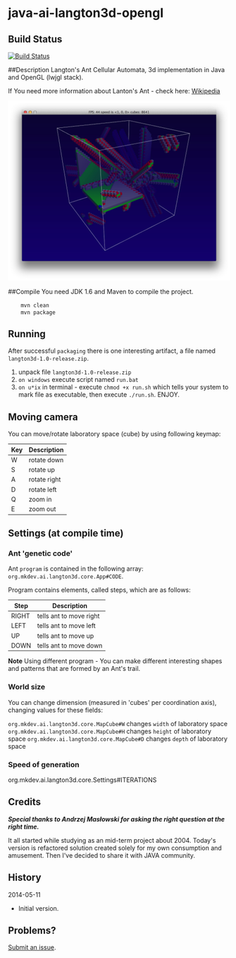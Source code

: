 java-ai-langton3d-opengl
========================

## Build Status

[![Build Status](https://buildhive.cloudbees.com/job/michalkolodziejski/job/java-ai-langton3d-opengl/badge/icon)](https://buildhive.cloudbees.com/job/michalkolodziejski/job/java-ai-langton3d-opengl/)

##Description
Langton's Ant Cellular Automata, 3d implementation in Java and OpenGL (lwjgl stack).

If You need more information about Lanton's Ant - check here: [Wikipedia](http://en.wikipedia.org/wiki/Langton%27s_ant)

![image](https://raw.githubusercontent.com/michalkolodziejski/java-ai-langton3d-opengl/master/images/screenshot_20140513_001.jpg)

##Compile
You need JDK 1.6 and Maven to compile the project.
```shell
    mvn clean
    mvn package
```

## Running
After successful `packaging` there is one interesting artifact, a file named `langton3d-1.0-release.zip`.

1. unpack file `langton3d-1.0-release.zip`
2. `on windows` execute script named `run.bat`
3. `on u*ix` in terminal - execute `chmod +x run.sh` which tells your system to mark file as executable, then execute `./run.sh`. ENJOY.

## Moving camera
You can move/rotate laboratory space (cube) by using following keymap:

Key | Description
-- | --
W | rotate down
S | rotate up
A | rotate right
D | rotate left
Q | zoom in
E | zoom out

## Settings (at compile time)
### Ant 'genetic code'
Ant `program` is contained in the following array: `org.mkdev.ai.langton3d.core.App#CODE`.

Program contains elements, called steps, which are as follows:

Step | Description
-- | --
RIGHT | tells ant to move right 
LEFT | tells ant to move left
UP | tells ant to move up
DOWN | tells ant to move down

**Note** Using different program - You can make different interesting shapes and patterns that are formed by an Ant's trail.

### World size
You can change dimension (measured in 'cubes' per coordination axis), changing values for these fields:

`org.mkdev.ai.langton3d.core.MapCube#W` changes `width` of laboratory space
`org.mkdev.ai.langton3d.core.MapCube#H` changes `height` of laboratory space
`org.mkdev.ai.langton3d.core.MapCube#D` changes `depth` of laboratory space

### Speed of generation
org.mkdev.ai.langton3d.core.Settings#ITERATIONS

## Credits
***Special thanks to Andrzej Masłowski for asking the right question at the right time.***

It all started while studying as an mid-term project about 2004. Today's version is refactored solution created solely for my own consumption and amusement. Then I've decided to share it with JAVA community.

## History

2014-05-11

* Initial version.

## Problems?

[Submit an issue](https://github.com/michalkolodziejski/java-ai-langton3d-opengl/issues).

